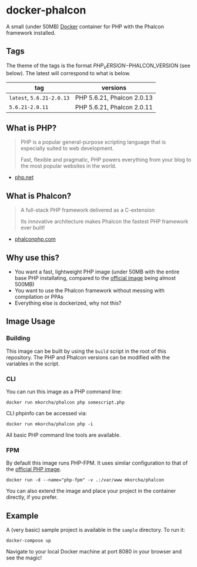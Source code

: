 docker-phalcon
==============

A small (under 50MB) [Docker](https://www.docker.com/) container for PHP with the Phalcon framework installed.

Tags
----

The theme of the tags is the format $PHP_VERSION-$PHALCON_VERSION (see below). The latest will correspond to what is below.

| tag                       | versions                   |
|---------------------------|----------------------------|
| `latest`, `5.6.21-2.0.13` | PHP 5.6.21, Phalcon 2.0.13 |
| `5.6.21-2.0.11`           | PHP 5.6.21, Phalcon 2.0.11 |

What is PHP?
------------

>PHP is a popular general-purpose scripting language that is especially suited to web development.
> 
> Fast, flexible and pragmatic, PHP powers everything from your blog to the most popular websites in the world.

- [php.net](https://secure.php.net/)

What is Phalcon?
----------------

> A full-stack PHP framework delivered as a C-extension
> 
> Its innovative architecture makes Phalcon the fastest PHP framework ever built!

- [phalconphp.com](https://phalconphp.com/en/)

Why use this?
-------------

* You want a fast, lightweight PHP image (under 50MB with the entire base PHP installating, compared to the [official image](https://hub.docker.com/_/php/) being almost 500MB)
* You want to use the Phalcon framework without messing with compilation or PPAs
* Everything else is dockerized, why not this?

Image Usage
-----------

### Building

This image can be built by using the `build` script in the root of this repository. The PHP and Phalcon versions can be modified with the variables in the script.

### CLI

You can run this image as a PHP command line:

`docker run mkorcha/phalcon php somescript.php`

CLI phpinfo can be accessed via:

`docker run mkorcha/phalcon php -i`

All basic PHP command line tools are available.

### FPM

By default this image runs PHP-FPM. It uses similar configuration to that of the [official PHP image](https://hub.docker.com/_/php/). 

`docker run -d --name="php-fpm" -v .:/var/www mkorcha/phalcon`

You can also extend the image and place your project in the container directly, if you prefer.

Example
-------

A (very basic) sample project is available in the `sample` directory. To run it:

`docker-compose up`

Navigate to your local Docker machine at port 8080 in your browser and see the magic!
